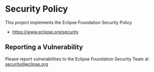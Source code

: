 # Security Policy

This project implements the Eclipse Foundation Security Policy

* https://www.eclipse.org/security

## Reporting a Vulnerability

Please report vulnerabilities to the Eclipse Foundation Security Team at security@eclipse.org